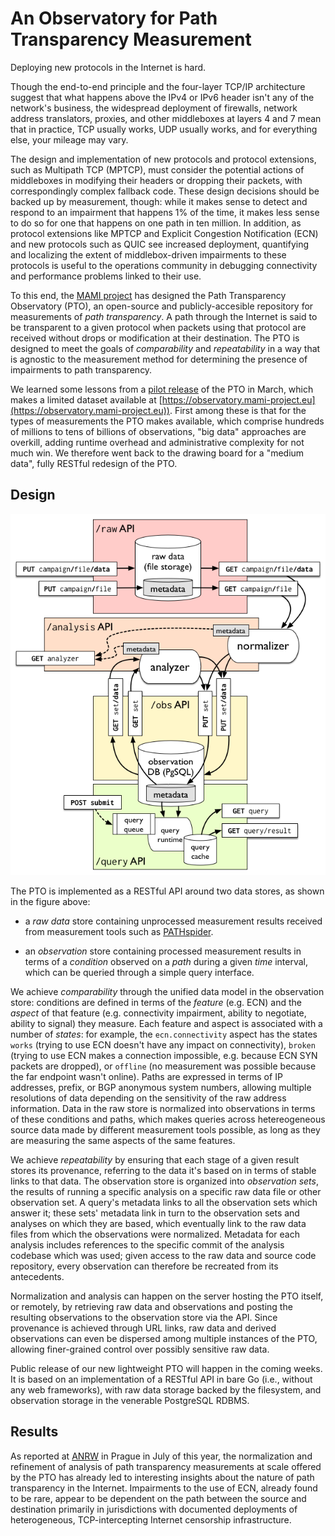 # An Observatory for Path Transparency Measurement

Deploying new protocols in the Internet is hard. 

Though the end-to-end principle and the four-layer TCP/IP architecture suggest
that what happens above the IPv4 or IPv6 header isn't any of the network's
business, the widespread deployment of firewalls, network address translators,
proxies, and other middleboxes at layers 4 and 7 mean that in practice, TCP
usually works, UDP usually works, and for everything else, your mileage may
vary.

The design and implementation of new protocols and protocol extensions, such as
Multipath TCP (MPTCP), must consider the potential actions of middleboxes in
modifying their headers or dropping their packets, with correspondingly complex
fallback code. These design decisions should be backed up by measurement,
though: while it makes sense to detect and respond to an impairment that happens
1% of the time, it makes less sense to do so for one that happens on one path in
ten million. In addition, as protocol extensions like MPTCP and Explicit
Congestion Notification (ECN) and new protocols such as QUIC see increased
deployment, quantifying and localizing the extent of middlebox-driven
impairments to these protocols is useful to the operations community in
debugging connectivity and performance problems linked to their use.

To this end, the [MAMI project](https://mami-project.eu) has designed the Path
Transparency Observatory (PTO), an open-source and publicly-accesible repository
for measurements of _path transparency_. A path through the Internet is said to
be transparent to a given protocol when packets using that protocol are received
without drops or modification at their destination. The PTO is designed to meet
the goals of _comparability_ and _repeatability_ in a way that is agnostic to
the measurement method for determining the presence of impairments to path
transparency. 

We learned some lessons from a [pilot
release](https://mami-project.eu/index.php/2017/03/01/path-transparency-observatory-pto-goes-live/)
of the PTO in March, which makes a limited dataset available at
[https://observatory.mami-project.eu](https://observatory.mami-project.eu)).
First among these is that for the types of measurements the PTO makes available,
which comprise hundreds of millions to tens of billions of observations, "big
data" approaches are overkill, adding runtime overhead and administrative
complexity for not much win. We therefore went back to the drawing board for a
"medium data", fully RESTful redesign of the PTO.

## Design

![PTO design](pto-design.png)

The PTO is implemented as a RESTful API around two data stores, as shown in the figure above:

- a _raw data_ store containing unprocessed measurement results received from
  measurement tools such as [PATHspider](https://pathspider.net).

- an _observation_ store containing processed measurement results in terms of a
  _condition_ observed on a _path_ during a given _time_ interval, which can be
  queried through a simple query interface.

We achieve _comparability_ through the unified data model in the observation
store: conditions are defined in terms of the _feature_ (e.g. ECN) and the
_aspect_ of that feature (e.g. connectivity impairment, ability to negotiate,
ability to signal) they measure. Each feature and aspect is associated with a
number of _states_: for example, the `ecn.connectivity` aspect has the states
`works` (trying to use ECN doesn't have any impact on connectivity), `broken`
(trying to use ECN makes a connection impossible, e.g. because ECN SYN packets
are dropped), or `offline` (no measurement was possible because the far endpoint
wasn't online). Paths are expressed in terms of IP addresses, prefix, or BGP
anonymous system numbers, allowing multiple resolutions of data depending on the
sensitivity of the raw address information.  Data in the raw store is normalized
into observations in terms of these conditions and paths, which makes queries
across hetereogeneous source data made by different measurement tools possible,
as long as they are measuring the same aspects of the same features. 

We achieve _repeatability_ by ensuring that each stage of a given result stores
its provenance, referring to the data it's based on in terms of stable links to
that data. The observation store is organized into _observation sets_, the
results of running a specific analysis on a specific raw data file or other
observation set. A query's metadata links to all the observation sets which
answer it; these sets' metadata link in turn to the observation sets and
analyses on which they are based, which eventually link to the raw data files
from which the observations were normalized. Metadata for each analysis includes
references to the specific commit of the analysis codebase which was used; given
access to the raw data and source code repository, every observation can
therefore be recreated from its antecedents. 

Normalization and analysis can happen on the server hosting the PTO itself, or
remotely, by retrieving raw data and observations and posting the resulting
observations to the observation store via the API. Since provenance is achieved
through URL links, raw data and derived observations can even be dispersed among
multiple instances of the PTO, allowing finer-grained control over possibly
sensitive raw data.

Public release of our new lightweight PTO will happen in the coming weeks. It is
based on an implementation of a RESTful API in bare Go (i.e., without any web
frameworks), with raw data storage backed by the filesystem, and observation
storage in the venerable PostgreSQL RDBMS.

## Results

As reported at [ANRW](https://irtf.org/anrw/2017/anrw17-final16.pdf) in Prague
in July of this year, the normalization and refinement of analysis of path
transparency measurements at scale offered by the PTO has already led to
interesting insights about the nature of path transparency in the Internet.
Impairments to the use of ECN, already found to be rare, appear to be dependent
on the path between the source and destination primarily in jurisdictions with
documented deployments of heterogeneous, TCP-intercepting Internet censorship
infrastructure. 
